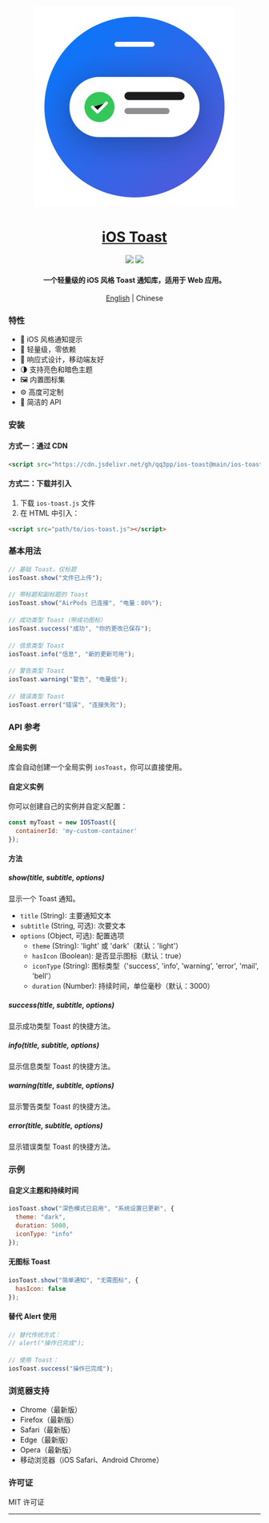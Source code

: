 <div align="center">
  <picture>
    <img src="./logo.svg" alt="logo" />
  </picture>

# [iOS Toast](https://ios-toast.vercel.app)

![](https://img.shields.io/github/license/qq3pp/ios-toast)
![](https://img.shields.io/github/issues/qq3pp/ios-toast)

#### 一个轻量级的 iOS 风格 Toast 通知库，适用于 Web 应用。


[English](./README.md) | Chinese

</div>

### 特性

- 🎨 iOS 风格通知提示
- 🚀 轻量级，零依赖
- 📱 响应式设计，移动端友好
- 🌗 支持亮色和暗色主题
- 🖼️ 内置图标集
- ⚙️ 高度可定制
- 🔌 简洁的 API

### 安装

#### 方式一：通过 CDN

```html
<script src="https://cdn.jsdelivr.net/gh/qq3pp/ios-toast@main/ios-toast.js"></script>
```

#### 方式二：下载并引入

1. 下载 `ios-toast.js` 文件
2. 在 HTML 中引入：

```html
<script src="path/to/ios-toast.js"></script>
```

### 基本用法

```javascript
// 基础 Toast，仅标题
iosToast.show("文件已上传");

// 带标题和副标题的 Toast
iosToast.show("AirPods 已连接", "电量：80%");

// 成功类型 Toast（带成功图标）
iosToast.success("成功", "你的更改已保存");

// 信息类型 Toast
iosToast.info("信息", "新的更新可用");

// 警告类型 Toast
iosToast.warning("警告", "电量低");

// 错误类型 Toast
iosToast.error("错误", "连接失败");
```

### API 参考

#### 全局实例

库会自动创建一个全局实例 `iosToast`，你可以直接使用。

#### 自定义实例

你可以创建自己的实例并自定义配置：

```javascript
const myToast = new IOSToast({
  containerId: 'my-custom-container'
});
```

#### 方法

##### show(title, subtitle, options)

显示一个 Toast 通知。

- `title` (String): 主要通知文本
- `subtitle` (String, 可选): 次要文本
- `options` (Object, 可选): 配置选项
  - `theme` (String): 'light' 或 'dark'（默认：'light'）
  - `hasIcon` (Boolean): 是否显示图标（默认：true）
  - `iconType` (String): 图标类型（'success', 'info', 'warning', 'error', 'mail', 'bell'）
  - `duration` (Number): 持续时间，单位毫秒（默认：3000）

##### success(title, subtitle, options)

显示成功类型 Toast 的快捷方法。

##### info(title, subtitle, options)

显示信息类型 Toast 的快捷方法。

##### warning(title, subtitle, options)

显示警告类型 Toast 的快捷方法。

##### error(title, subtitle, options)

显示错误类型 Toast 的快捷方法。

### 示例

#### 自定义主题和持续时间

```javascript
iosToast.show("深色模式已启用", "系统设置已更新", {
  theme: "dark",
  duration: 5000,
  iconType: "info"
});
```

#### 无图标 Toast

```javascript
iosToast.show("简单通知", "无需图标", {
  hasIcon: false
});
```

#### 替代 Alert 使用

```javascript
// 替代传统方式：
// alert("操作已完成");

// 使用 Toast：
iosToast.success("操作已完成");
```

### 浏览器支持

- Chrome（最新版）
- Firefox（最新版）
- Safari（最新版）
- Edge（最新版）
- Opera（最新版）
- 移动浏览器（iOS Safari、Android Chrome）

### 许可证

MIT 许可证

---


